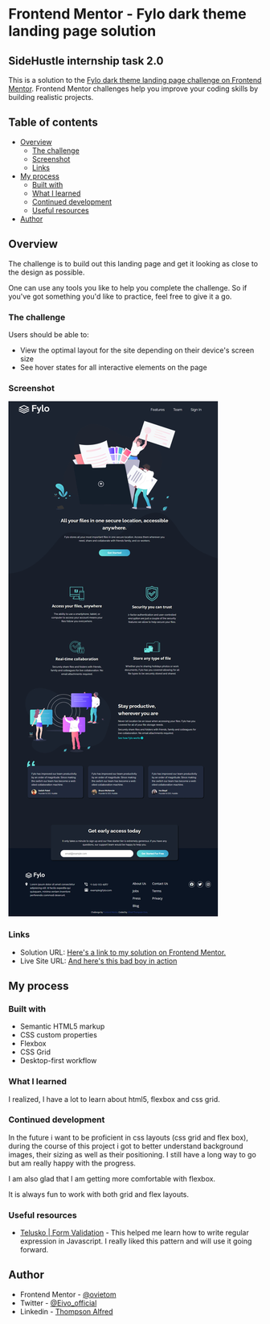 # Frontend Mentor - Fylo dark theme landing page solution

## SideHustle internship task 2.0

This is a solution to the [Fylo dark theme landing page challenge on Frontend Mentor](https://www.frontendmentor.io/challenges/fylo-dark-theme-landing-page-5ca5f2d21e82137ec91a50fd). Frontend Mentor challenges help you improve your coding skills by building realistic projects.

## Table of contents

-   [Overview](#overview)
    -   [The challenge](#the-challenge)
    -   [Screenshot](#screenshot)
    -   [Links](#links)
-   [My process](#my-process)
    -   [Built with](#built-with)
    -   [What I learned](#what-i-learned)
    -   [Continued development](#continued-development)
    -   [Useful resources](#useful-resources)
-   [Author](#author)

## Overview

The challenge is to build out this landing page and get it looking as close to the design as possible.

One can use any tools you like to help you complete the challenge. So if you've got something you'd like to practice, feel free to give it a go.

### The challenge

Users should be able to:

-   View the optimal layout for the site depending on their device's screen size
-   See hover states for all interactive elements on the page

### Screenshot

![screenshot of the webpage](./images/fylo.png)

### Links

-   Solution URL: [Here's a link to my solution on Frontend Mentor.](https://your-solution-url.com)
-   Live Site URL: [And here's this bad boy in action](https://your-live-site-url.com)

## My process

### Built with

-   Semantic HTML5 markup
-   CSS custom properties
-   Flexbox
-   CSS Grid
-   Desktop-first workflow

### What I learned

I realized, I have a lot to learn about html5, flexbox and css grid.

### Continued development

In the future i want to be proficient in css layouts (css grid and flex box), during the course of this project i got to better understand background images, their sizing as well as their positioning. I still have a long way to go but am really happy with the progress.

I am also glad that I am getting more comfortable with flexbox.

It is always fun to work with both grid and flex layouts.

### Useful resources

-   [Telusko | Form Validation](https://www.youtube.com/watch?v=WeIRHETbcLs) - This helped me learn how to write regular expression in Javascript. I really liked this pattern and will use it going forward.

## Author

-   Frontend Mentor - [@ovietom](https://www.frontendmentor.io/profile/ovietom)
-   Twitter - [@Eivo_official](https://www.twitter.com/Eivo)
-   Linkedin - [Thompson Alfred](https://www.linkedin.com/in/alfredthompsonovie)
